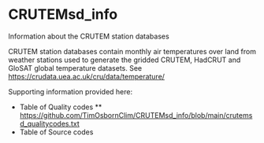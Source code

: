 # CRUTEMsd_info
Information about the CRUTEM station databases

CRUTEM station databases contain monthly air temperatures over land from weather stations used to generate the gridded CRUTEM, HadCRUT and GloSAT global temperature datasets. See https://crudata.uea.ac.uk/cru/data/temperature/

Supporting information provided here:
* Table of Quality codes
** https://github.com/TimOsbornClim/CRUTEMsd_info/blob/main/crutemsd_qualitycodes.txt
* Table of Source codes

